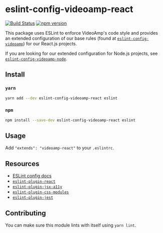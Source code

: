 # eslint-config-videoamp-react
[![Build Status](https://semaphoreci.com/api/v1/projects/ef174a25-ef92-40f9-88be-8acf6f0b01e1/1361593/badge.svg)](https://semaphoreci.com/videoamp/eslint-config-videoamp-react)
[![npm version](https://badge.fury.io/js/eslint-config-videoamp-react.svg)](https://badge.fury.io/js/eslint-config-videoamp-react)

This package uses ESLint to enforce VideoAmp's code style and provides an extended configuration of our base rules (found at [`eslint-config-videoamp`](https://github.com/VideoAmp/eslint-config-videoamp)) for our React.js projects.

If you are looking for our extended configuration for Node.js projects, see [`eslint-config-videoamp-node`](https://github.com/VideoAmp/eslint-config-videoamp-node).

## Install
### `yarn`
```sh
yarn add --dev eslint-config-videoamp-react eslint
```
### `npm`
```sh
npm install --save-dev eslint-config-videoamp-react eslint
```

## Usage
Add `"extends": "videoamp-react"` to your `.eslintrc`.

## Resources
- [ESLint config docs](http://eslint.org/docs/user-guide/configuring#extending-configuration-files)
- [`eslint-plugin-react`](https://github.com/yannickcr/eslint-plugin-react)
- [`eslint-plugin-jsx-a11y`](https://github.com/evcohen/eslint-plugin-jsx-a11y)
- [`eslint-plugin-css-modules`](https://github.com/atfzl/eslint-plugin-css-modules)
- [`eslint-plugin-jest`](https://github.com/facebook/jest/tree/master/packages/eslint-plugin-jest)

## Contributing
You can make sure this module lints with itself using `yarn lint`.
